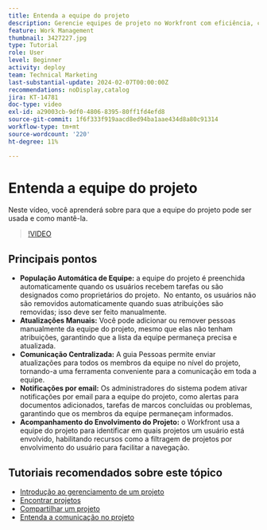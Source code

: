 ```yaml
---
title: Entenda a equipe do projeto
description: Gerencie equipes de projeto no Workfront com eficiência, com preenchimento automático de equipes, atualizações manuais, comunicação centralizada, notificações por email e rastreamento do envolvimento do projeto para colaboração simplificada.
feature: Work Management
thumbnail: 3427227.jpg
type: Tutorial
role: User
level: Beginner
activity: deploy
team: Technical Marketing
last-substantial-update: 2024-02-07T00:00:00Z
recommendations: noDisplay,catalog
jira: KT-14781
doc-type: video
exl-id: a29003cb-9df0-4806-8395-80ff1fd4efd8
source-git-commit: 1f6f333f919aacd8ed94ba1aae434d8a80c91314
workflow-type: tm+mt
source-wordcount: '220'
ht-degree: 11%

---
```


# Entenda a equipe do projeto

Neste vídeo, você aprenderá sobre para que a equipe do projeto pode ser usada e como mantê-la.

>[!VIDEO](https://video.tv.adobe.com/v/3427227/?quality=12&learn=on&enablevpops)

## Principais pontos

* **População Automática de Equipe:** a equipe do projeto é preenchida automaticamente quando os usuários recebem tarefas ou são designados como proprietários do projeto. &#x200B; No entanto, os usuários não são removidos automaticamente quando suas atribuições são removidas; isso deve ser feito manualmente. &#x200B;
* **Atualizações Manuais:** Você pode adicionar ou remover pessoas manualmente da equipe do projeto, mesmo que elas não tenham atribuições, garantindo que a lista da equipe permaneça precisa e atualizada. &#x200B;
* **Comunicação Centralizada:** A guia Pessoas permite enviar atualizações para todos os membros da equipe no nível do projeto, tornando-a uma ferramenta conveniente para a comunicação em toda a equipe. &#x200B;
* **Notificações por email:** Os administradores do sistema podem ativar notificações por email para a equipe do projeto, como alertas para documentos adicionados, tarefas de marcos concluídas ou problemas, garantindo que os membros da equipe permaneçam informados. &#x200B;
* **Acompanhamento do Envolvimento do Projeto:** o Workfront usa a equipe do projeto para identificar em quais projetos um usuário está envolvido, habilitando recursos como a filtragem de projetos por envolvimento do usuário para facilitar a navegação. &#x200B;

## Tutoriais recomendados sobre este tópico

* [Introdução ao gerenciamento de um projeto](/help/manage-work/projects/getting-started-manage-a-project.md)
* [Encontrar projetos](/help/manage-work/projects/find-projects.md)
* [Compartilhar um projeto](/help/manage-work/projects/share-a-project.md)
* [Entenda a comunicação no projeto](/help/manage-work/projects/understand-project-communication.md)
